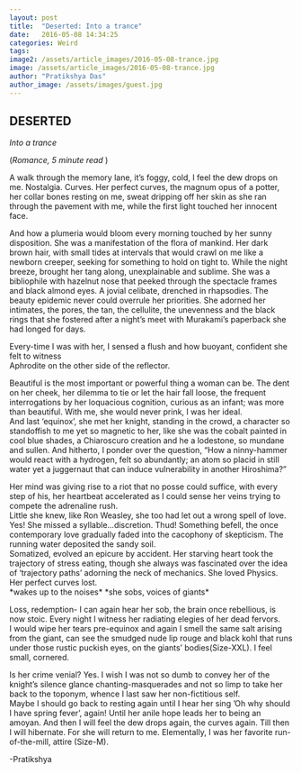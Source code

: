 ```yaml
---
layout: post
title:  "Deserted: Into a trance"
date:   2016-05-08 14:34:25
categories: Weird
tags: 
image2: /assets/article_images/2016-05-08-trance.jpg
image: /assets/article_images/2016-05-08-trance.jpg
author: "Pratikshya Das"
author_image: /assets/images/guest.jpg
---
```

<h2>DESERTED</h2>

<i>*Into a trance*</i>

(<i>Romance, 5 minute read </i>)
<p>A walk through the memory lane, it’s foggy, cold, I feel the dew drops on me. Nostalgia. Curves. Her perfect curves, the magnum opus of a potter, her collar bones resting on me, sweat dripping off her skin as she ran through the pavement with me, while the first light touched her innocent face.</p>

<p>And how a plumeria would bloom every morning touched by her sunny disposition. She was a manifestation of the flora of mankind. Her dark brown hair, with small tides at intervals that would crawl on me like a newborn creeper, seeking for something to hold on tight to. While the night breeze, brought her tang along, unexplainable and sublime.
She was a bibliophile with hazelnut nose that peeked through the spectacle frames and black almond eyes. A jovial celibate, drenched in rhapsodies. The beauty epidemic never could overrule her priorities. She adorned her intimates, the pores, the tan, the cellulite, the unevenness and the black rings that she fostered after a night’s meet with Murakami’s paperback she had longed for days.</p>

<p>Every-time I was with her, I sensed a flush and how buoyant, confident she felt to witness <br>
Aphrodite on the other side of the reflector.</p>

<p>Beautiful is the most important or powerful thing a woman can be. The dent on her cheek, her dilemma to tie or let the hair fall loose, the frequent interrogations by her loquacious cognition, curious as an infant; was more than beautiful. With me, she would never prink, I was her ideal.<br>
And last ‘equinox’, she met her knight, standing in the crowd, a character so standoffish to me yet so magnetic to her, like she was the cobalt painted in cool blue shades, a Chiaroscuro creation and he a lodestone, so mundane and sullen. And hitherto, I ponder over the question, “How a ninny-hammer would react with a hydrogen, felt so abundantly; an atom so placid in still water yet a juggernaut that can induce vulnerability in another Hiroshima?”</p>

<p>Her mind was giving rise to a riot that no posse could suffice, with every step of his, her heartbeat accelerated as I could sense her veins trying to compete the adrenaline rush.<br>
Little she knew, like Ron Weasley, she too had let out a wrong spell of love. Yes! She missed a syllable…discretion. Thud! Something befell, the once contemporary love gradually faded into the cacophony of skepticism. The running water deposited the sandy soil.<br>
Somatized, evolved an epicure by accident. Her starving heart took the trajectory of stress eating, though she always was fascinated over the idea of ‘trajectory paths’ adorning the neck of mechanics. She loved Physics. Her perfect curves lost.<br>
*wakes up to the noises* *she sobs, voices of giants*</p>

<p>Loss, redemption- I can again hear her sob, the brain once rebellious, is now stoic. Every night I witness her radiating elegies of her dead fervors.<br>
I would wipe her tears pre-equinox and again I smell the same salt arising from the giant, can see the smudged nude lip rouge and black kohl that runs under those rustic puckish eyes, on the giants’ bodies(Size-XXL). I feel small, cornered.</p>

<p>Is her crime venial? Yes. I wish I was not so dumb to convey her of the knight’s silence glance chanting-masquerades and not so limp to take her back to the toponym, whence I last saw her non-fictitious self.<br>
Maybe I should go back to resting again until I hear her sing ’Oh why should I have spring fever’, again! Until her anile hope leads her to being an amoyan. And then I will feel the dew drops again, the curves again. Till then I will hibernate. For she will return to me. Elementally, I was her favorite run-of-the-mill, attire (Size-M).</p>
<p>-Pratikshya</p>
